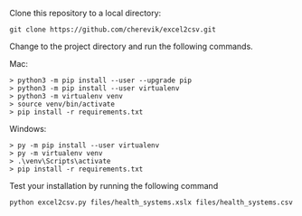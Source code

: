 Clone this repository to a local directory: 

```code
git clone https://github.com/cherevik/excel2csv.git
```

Change to the project directory and run the following commands.

Mac:

```code
> python3 -m pip install --user --upgrade pip
> python3 -m pip install --user virtualenv
> python3 -m virtualenv venv
> source venv/bin/activate
> pip install -r requirements.txt
```

Windows: 

```code
> py -m pip install --user virtualenv
> py -m virtualenv venv
> .\venv\Scripts\activate
> pip install -r requirements.txt
```

Test your installation by running the following command 

```code
python excel2csv.py files/health_systems.xslx files/health_systems.csv
```
